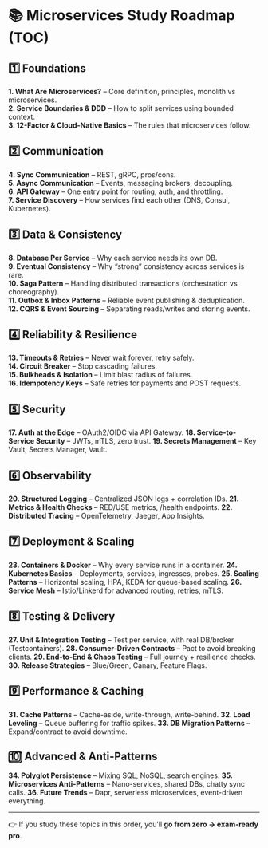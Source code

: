# 📚 Microservices Study Roadmap (TOC)

## 1️⃣ Foundations

**1. What Are Microservices?** – Core definition, principles, monolith vs microservices.  
**2. Service Boundaries & DDD** – How to split services using bounded context.  
**3. 12-Factor & Cloud-Native Basics** – The rules that microservices follow.

## 2️⃣ Communication

**4. Sync Communication** – REST, gRPC, pros/cons.  
**5. Async Communication** – Events, messaging brokers, decoupling.  
**6. API Gateway** – One entry point for routing, auth, and throttling.  
**7. Service Discovery** – How services find each other (DNS, Consul, Kubernetes).

## 3️⃣ Data & Consistency

**8. Database Per Service** – Why each service needs its own DB.  
**9. Eventual Consistency** – Why “strong” consistency across services is rare.  
**10. Saga Pattern** – Handling distributed transactions (orchestration vs choreography).  
**11. Outbox & Inbox Patterns** – Reliable event publishing & deduplication.  
**12. CQRS & Event Sourcing** – Separating reads/writes and storing events.

## 4️⃣ Reliability & Resilience

**13. Timeouts & Retries** – Never wait forever, retry safely.  
**14. Circuit Breaker** – Stop cascading failures.  
**15. Bulkheads & Isolation** – Limit blast radius of failures.  
**16. Idempotency Keys** – Safe retries for payments and POST requests.

## 5️⃣ Security

**17. Auth at the Edge** – OAuth2/OIDC via API Gateway.
**18. Service-to-Service Security** – JWTs, mTLS, zero trust.
**19. Secrets Management** – Key Vault, Secrets Manager, Vault.

## 6️⃣ Observability

**20. Structured Logging** – Centralized JSON logs + correlation IDs.
**21. Metrics & Health Checks** – RED/USE metrics, /health endpoints.
**22. Distributed Tracing** – OpenTelemetry, Jaeger, App Insights.

## 7️⃣ Deployment & Scaling

**23. Containers & Docker** – Why every service runs in a container.
**24. Kubernetes Basics** – Deployments, services, ingresses, probes.
**25. Scaling Patterns** – Horizontal scaling, HPA, KEDA for queue-based scaling.
**26. Service Mesh** – Istio/Linkerd for advanced routing, retries, mTLS.

## 8️⃣ Testing & Delivery

**27. Unit & Integration Testing** – Test per service, with real DB/broker (Testcontainers).
**28. Consumer-Driven Contracts** – Pact to avoid breaking clients.
**29. End-to-End & Chaos Testing** – Full journey + resilience checks.
**30. Release Strategies** – Blue/Green, Canary, Feature Flags.

## 9️⃣ Performance & Caching

**31. Cache Patterns** – Cache-aside, write-through, write-behind.
**32. Load Leveling** – Queue buffering for traffic spikes.
**33. DB Migration Patterns** – Expand/contract to avoid downtime.

## 🔟 Advanced & Anti-Patterns

**34. Polyglot Persistence** – Mixing SQL, NoSQL, search engines.
**35. Microservices Anti-Patterns** – Nano-services, shared DBs, chatty sync calls.
**36. Future Trends** – Dapr, serverless microservices, event-driven everything.

---

👉 If you study these topics in this order, you’ll **go from zero → exam-ready pro**.

